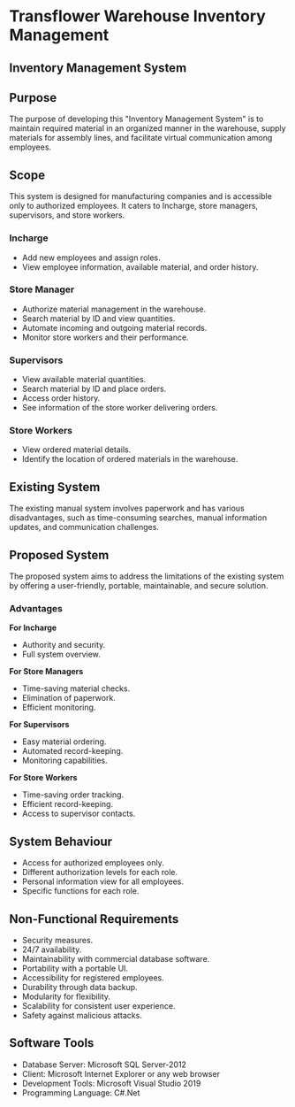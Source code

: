 # Transflower Warehouse Inventory Management
##  Inventory Management System

## Purpose

The purpose of developing this "Inventory Management System" is to maintain required material in an organized manner in the warehouse, supply materials for assembly lines, and facilitate virtual communication among employees.

## Scope

This system is designed for manufacturing companies and is accessible only to authorized employees. It caters to Incharge, store managers, supervisors, and store workers.

### Incharge

- Add new employees and assign roles.
- View employee information, available material, and order history.

### Store Manager

- Authorize material management in the warehouse.
- Search material by ID and view quantities.
- Automate incoming and outgoing material records.
- Monitor store workers and their performance.

### Supervisors

- View available material quantities.
- Search material by ID and place orders.
- Access order history.
- See information of the store worker delivering orders.

### Store Workers

- View ordered material details.
- Identify the location of ordered materials in the warehouse.

## Existing System

The existing manual system involves paperwork and has various disadvantages, such as time-consuming searches, manual information updates, and communication challenges.

## Proposed System

The proposed system aims to address the limitations of the existing system by offering a user-friendly, portable, maintainable, and secure solution.

### Advantages

**For Incharge**

- Authority and security.
- Full system overview.

**For Store Managers**

- Time-saving material checks.
- Elimination of paperwork.
- Efficient monitoring.

**For Supervisors**

- Easy material ordering.
- Automated record-keeping.
- Monitoring capabilities.

**For Store Workers**

- Time-saving order tracking.
- Efficient record-keeping.
- Access to supervisor contacts.

## System Behaviour
- Access for authorized employees only.
- Different authorization levels for each role.
- Personal information view for all employees.
- Specific functions for each role.

## Non-Functional Requirements

- Security measures.
- 24/7 availability.
- Maintainability with commercial database software.
- Portability with a portable UI.
- Accessibility for registered employees.
- Durability through data backup.
- Modularity for flexibility.
- Scalability for consistent user experience.
- Safety against malicious attacks.

## Software Tools

- Database Server: Microsoft SQL Server-2012
- Client: Microsoft Internet Explorer or any web browser
- Development Tools: Microsoft Visual Studio 2019
- Programming Language: C#.Net


 
